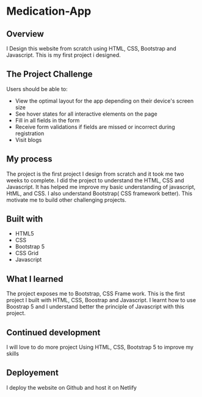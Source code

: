 # Medication-App


## Overview
 I Design this website from scratch using HTML, CSS, Bootstrap and Javascript. This is my first project i designed.
 
## The Project Challenge
Users should be able to:
- View the optimal layout for the app depending on their device's screen size
- See hover states for all interactive elements on the page
- Fill in all fields in the form
- Receive form validations if fields are missed or incorrect during registration
- Visit blogs
 
## My process
The project is the first project I design from scratch and it took me two weeks to complete. I did the project to understand the HTML, CSS and Javascript. It has helped me improve my basic understanding of javascript, HtML, and CSS. I also understand Bootstrap( CSS framework better). This motivate me to build other challenging projects.

## Built with
- HTML5 
- CSS 
- Bootstrap 5
- CSS Grid
- Javascript
 
## What I learned
The project exposes me to Bootstrap, CSS Frame work. This is the first project I built with HTML, CSS, Boostrap and Javascript. I learnt how to use Boostrap 5 and I understand better the principle of Javascript with this project.


## Continued development
I will love to do more project Using HTML, CSS, Bootstrap 5 to improve my skills


## Deployement
I deploy the website on Github and host it on Netlify

